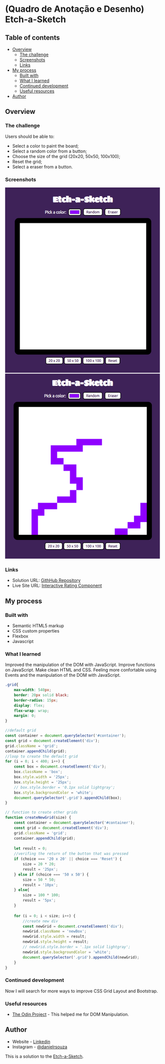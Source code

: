 # (Quadro de Anotação e Desenho) Etch-a-Sketch



## Table of contents

- [Overview](#overview)
  - [The challenge](#the-challenge)
  - [Screenshots](#screenshots)
  - [Links](#links)
- [My process](#my-process)
  - [Built with](#built-with)
  - [What I learned](#what-i-learned)
  - [Continued development](#continued-development)
  - [Useful resources](#useful-resources)
- [Author](#author)

## Overview

### The challenge

Users should be able to:

- Select a color to paint the board;
- Select a random color from a button;
- Choose the size of the grid (20x20, 50x50, 100x100);
- Reset the grid;
- Select a eraser from a button.

### Screenshots

![](./images/Screenshot_1.png)
![](./images/Screenshot_2.png)


### Links

- Solution URL: [GithHub Repository](https://github.com/danielrsouza10/etch-a-sketch)
- Live Site URL: [Interactive Rating Component](https://danielrsouza10.github.io/etch-a-sketch/)

## My process

### Built with

- Semantic HTML5 markup
- CSS custom properties
- Flexbox
- Javascript

### What I learned

Improved the manipulation of the DOM with JavaScript.
Improve functions on JavaScript.
Make clean HTML and CSS.
Feeling more confortable using Events and the manipulation of the DOM with JavaScript.

```css
.grid{
    max-width: 540px;
    border: 20px solid black;
    border-radius: 15px;
    display: flex;
    flex-wrap: wrap;
    margin: 0;
}
```
```js
//default grid
const container = document.querySelector('#container');
const grid = document.createElement('div');
grid.className = 'grid';
container.appendChild(grid);
//loop to create the default grid
for (i = 0; i < 400; i++) {
    const box = document.createElement('div');
    box.className = 'box';
    box.style.width = '25px';
    box.style.height = '25px';
    // box.style.border = '0.1px solid lightgray';
    box.style.backgroundColor = 'white';
    document.querySelector('.grid').appendChild(box);
}
```

```js
// function to create other grids
function createNewGrid(size) {
    const container = document.querySelector('#container');
    const grid = document.createElement('div');
    grid.className = 'grid';
    container.appendChild(grid);

    let result = 0;
    //verifing the return of the button that was pressed
    if (choice === '20 x 20' || choice === 'Reset') {
        size = 20 * 20;
        result = '25px';
    } else if (choice === '50 x 50') {
        size = 50 * 50;
        result = '10px';
    } else{
        size = 100 * 100;
        result = '5px';
    }

    for (i = 0; i < size; i++) {
        //create new div
        const newGrid = document.createElement('div');
        newGrid.className = 'newBox';
        newGrid.style.width = result;
        newGrid.style.height = result;
        // newGrid.style.border = '.1px solid lightgray';
        newGrid.style.backgroundColor = 'white';
        document.querySelector('.grid').appendChild(newGrid);
    }
}
```

### Continued development

Now I will search for more ways to improve CSS Grid Layout and Bootstrap.

### Useful resources

- [The Odin Project](https://www.theodinproject.com) - This helped me for DOM Manipulation.

## Author

- Website - [Linkedin](https://www.linkedin.com/in/danielrsouza/)
- Instagram - [@danielrsouza](https://www.instagram.com/danielrsouza)

This is a solution to the [Etch-a-Sketch](https://www.theodinproject.com/lessons/foundations-etch-a-sketch).
